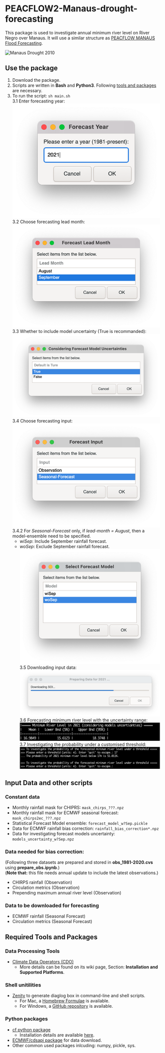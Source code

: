 # PEACFLOW2-Manaus-drought-forecasting
This package is used to investigate annual minimum river level on River Negro over Manaus. It will use a similar structure as [PEACFLOW MANAUS Flood Forecasting](https://github.com/achevuturi/PEACFLOW_Manaus-flood-forecasting/tree/master/Using_Observations).

![Manaus Drought 2010](./manaus_drought_2010.png)

## Use the package
1. Download the package.
2. Scripts are written in __Bash__ and __Python3__. Following [tools and packages](#tools) are necessary.
3. To run the script: `sh main.sh`    
  3.1 Enter forecasting year:   
  ![Step1](./github01.png)    
  3.2 Choose forecasting lead month:    
  ![Step2](./github02.png)    
  3.3 Whether to include model uncertainty (True is recommanded):    
  ![Step3](./github03.png)    
  3.4 Choose forecasting input:    
  ![Step4](./github04.png)    
  3.4.2 For *Seasonal-Forecast* only, if *lead-month = August*, then a model-ensemble need to be specified.
    - *wiSep*: Include September rainfall forecast.
    - *woSep*: Exclude September rainfall forecast.    
  ![Step4.2](./github04_2.png)    
  3.5 Downloading input data:    
  ![Step5](./github05.png)    
  3.6 Forecasting minimum river level with the uncertainty range:    
  ![Step6](./github06.png)     
  3.7 Investigating the probability under a customised threshold:    
  ![Step7](./github07.png)

## Input Data and other scripts
### Constant data
* Monthly rainfall mask for CHIPRS: `mask_chirps_???.npz`
* Monthly rainfall mask for ECMWF seasonal forecast: `mask_chirps2ec_???.npz`
* Statistical Forecast Model ensemble: `forecast_model_w?Sep.pickle`
* Data for ECMWF rainfall bias correction: `rainfall_bias_correction*.npz`
* Data for investigating forecast models uncertainty: `models_uncertainty_w?Sep.npz`
### Data needed for bias correction:
(Following three datasets are prepared and stored in __obs_1981-2020.cvs__ using __prepare_obs.ipynb__.)\
(__Note that:__ this file needs annual update to include the latest observations.)
* CHIRPS rainfall (Observation)
* Circulation metrics (Observation)
* Prepending maximum annual river level (Observation)
### Data to be downloaded for forecasting
* ECMWF rainfall (Seasonal Forecast)
* Circulation metrics (Seasonal Forecast)

## <a name="tools"></a>Required Tools and Packages
### Data Processing Tools
* [Climate Data Operators (CDO)](https://code.mpimet.mpg.de/projects/cdo/wiki)
  * More details can be found on its wiki page, Section: __Installation and Supported Platforms__.
### Shell unitilities
* [Zenity](https://help.gnome.org/users/zenity/stable/) to generate diaglog box in command-line and shell scripts.
  * For Mac, a [Homebrew Formulae](https://formulae.brew.sh/formula/zenity) is available.
  * For Windows, a [GitHub repository](https://github.com/kvaps/zenity-windows) is available.
### Python packages
* [cf python package](https://ncas-cms.github.io/cf-python/)
  * Installation details are available [here](https://ncas-cms.github.io/cf-python/installation.html). 
* [ECMWF/cdsapi package](https://github.com/ecmwf/cdsapi) for data download.
* Other common used packages inlcuding: numpy, pickle, sys.
